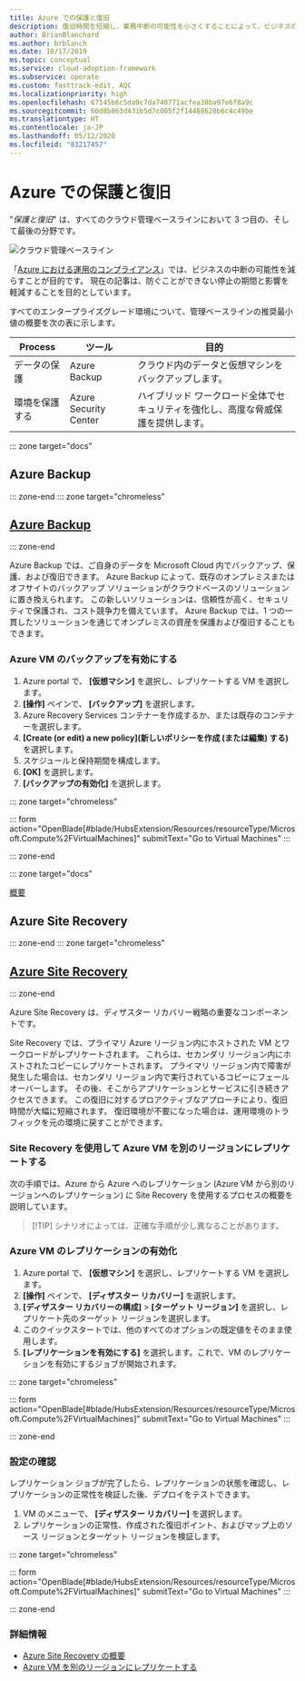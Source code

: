 ```yaml
---
title: Azure での保護と復旧
description: 復旧時間を短縮し、業務中断の可能性を小さくすることによって、ビジネスの安定性を確保する方法を説明します。
author: BrianBlanchard
ms.author: brblanch
ms.date: 10/17/2019
ms.topic: conceptual
ms.service: cloud-adoption-framework
ms.subservice: operate
ms.custom: fasttrack-edit, AQC
ms.localizationpriority: high
ms.openlocfilehash: 67145b6c5da9c7da740771acfea38ba97e6f8a9c
ms.sourcegitcommit: 60d8b863d431b5d7c005f2f14488620b6c4c49be
ms.translationtype: HT
ms.contentlocale: ja-JP
ms.lasthandoff: 05/12/2020
ms.locfileid: "83217457"
---
```

<!-- cSpell:ignore siterecovery -->

# <a name="protect-and-recover-in-azure"></a>Azure での保護と復旧

"_保護と復旧_" は、すべてのクラウド管理ベースラインにおいて 3 つ目の、そして最後の分野です。

![クラウド管理ベースライン](../../_images/manage/management-baseline.png)

「[Azure における運用のコンプライアンス](./operational-compliance.md)」では、ビジネスの中断の可能性を減らすことが目的です。 現在の記事は、防ぐことができない停止の期間と影響を軽減することを目的としています。

すべてのエンタープライズグレード環境について、管理ベースラインの推奨最小値の概要を次の表に示します。

| Process                 | ツール                  | 目的                                                                                  |
| ----------------------- | --------------------- | ---------------------------------------------------------------------------------------- |
| データの保護            | Azure Backup          | クラウド内のデータと仮想マシンをバックアップします。                                          |
| 環境を保護する | Azure Security Center | ハイブリッド ワークロード全体でセキュリティを強化し、高度な脅威保護を提供します。 |

::: zone target="docs"

## <a name="azure-backup"></a>Azure Backup

::: zone-end
::: zone target="chromeless"

## <a name="azure-backup"></a>[Azure Backup](#tab/AzureBackup)

::: zone-end

Azure Backup では、ご自身のデータを Microsoft Cloud 内でバックアップ、保護、および復旧できます。 Azure Backup によって、既存のオンプレミスまたはオフサイトのバックアップ ソリューションがクラウドベースのソリューションに置き換えられます。 この新しいソリューションは、信頼性が高く、セキュリティで保護され、コスト競争力を備えています。 Azure Backup では、1 つの一貫したソリューションを通じてオンプレミスの資産を保護および復旧することもできます。

### <a name="enable-backup-for-an-azure-vm"></a>Azure VM のバックアップを有効にする

1. Azure portal で、 **[仮想マシン]** を選択し、レプリケートする VM を選択します。
1. **[操作]** ペインで、 **[バックアップ]** を選択します。
1. Azure Recovery Services コンテナーを作成するか、または既存のコンテナーを選択します。
1. **[Create (or edit) a new policy]\(新しいポリシーを作成 (または編集) する)** を選択します。
1. スケジュールと保持期間を構成します。
1. **[OK]** を選択します。
1. **[バックアップの有効化]** を選択します。

::: zone target="chromeless"

::: form action="OpenBlade[#blade/HubsExtension/Resources/resourceType/Microsoft.Compute%2FVirtualMachines]" submitText="Go to Virtual Machines" :::

::: zone-end

::: zone target="docs"

[概要](https://docs.microsoft.com/azure/backup/backup-overview)

## <a name="azure-site-recovery"></a>Azure Site Recovery

::: zone-end
::: zone target="chromeless"

## <a name="azure-site-recovery"></a>[Azure Site Recovery](#tab/siterecovery)

::: zone-end

Azure Site Recovery は、ディザスター リカバリー戦略の重要なコンポーネントです。

Site Recovery では、プライマリ Azure リージョン内にホストされた VM とワークロードがレプリケートされます。 これらは、セカンダリ リージョン内にホストされたコピーにレプリケートされます。 プライマリ リージョン内で障害が発生した場合は、セカンダリ リージョン内で実行されているコピーにフェールオーバーします。 その後、そこからアプリケーションとサービスに引き続きアクセスできます。 この復旧に対するプロアクティブなアプローチにより、復旧時間が大幅に短縮されます。 復旧環境が不要になった場合は、運用環境のトラフィックを元の環境に戻すことができます。

### <a name="replicate-an-azure-vm-to-another-region-with-site-recovery"></a>Site Recovery を使用して Azure VM を別のリージョンにレプリケートする

次の手順では、Azure から Azure へのレプリケーション (Azure VM から別のリージョンへのレプリケーション) に Site Recovery を使用するプロセスの概要を説明しています。
>
> [!TIP]
> シナリオによっては、正確な手順が少し異なることがあります。
>

### <a name="enable-replication-for-the-azure-vm"></a>Azure VM のレプリケーションの有効化

1. Azure portal で、 **[仮想マシン]** を選択し、レプリケートする VM を選択します。
1. **[操作]** ペインで、 **[ディザスター リカバリー]** を選択します。
1. **[ディザスター リカバリーの構成]**  >  **[ターゲット リージョン]** を選択し、レプリケート先のターゲット リージョンを選択します。
1. このクイックスタートでは、他のすべてのオプションの既定値をそのまま使用します。
1. **[レプリケーションを有効にする]** を選択します。これで、VM のレプリケーションを有効にするジョブが開始されます。

::: zone target="chromeless"

::: form action="OpenBlade[#blade/HubsExtension/Resources/resourceType/Microsoft.Compute%2FVirtualMachines]" submitText="Go to Virtual Machines" :::

::: zone-end

### <a name="verify-settings"></a>設定の確認

レプリケーション ジョブが完了したら、レプリケーションの状態を確認し、レプリケーションの正常性を検証した後、デプロイをテストできます。

1. VM のメニューで、 **[ディザスター リカバリー]** を選択します。
1. レプリケーションの正常性、作成された復旧ポイント、およびマップ上のソース リージョンとターゲット リージョンを検証します。

::: zone target="chromeless"

::: form action="OpenBlade[#blade/HubsExtension/Resources/resourceType/Microsoft.Compute%2FVirtualMachines]" submitText="Go to Virtual Machines" :::

::: zone-end

### <a name="learn-more"></a>詳細情報

- [Azure Site Recovery の概要](https://docs.microsoft.com/azure/site-recovery/site-recovery-overview)
- [Azure VM を別のリージョンにレプリケートする](https://docs.microsoft.com/azure/site-recovery/azure-to-azure-quickstart)
